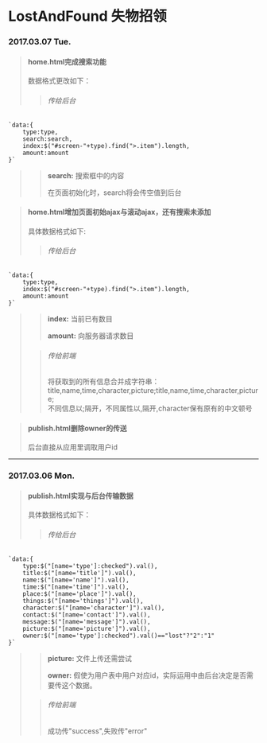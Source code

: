 # LostAndFound 失物招领 

### 2017.03.07 Tue.

>#### home.html完成搜索功能
>
>数据格式更改如下：
>
>>###### 传给后台
>>
    `data:{
        type:type,
        search:search,
        index:$("#screen-"+type).find(">.item").length,
        amount:amount
    }`
>
>>**search:**
搜索框中的内容
>>
>>在页面初始化时，search将会传空值到后台

>#### home.html增加页面初始ajax与滚动ajax，还有搜索未添加
>
>具体数据格式如下:
>
>>###### 传给后台
>>
    `data:{
        type:type,
        index:$("#screen-"+type).find(">.item").length,
        amount:amount
    }`
>>    
>>**index:**
当前已有数目
>>
>>**amount:**
向服务器请求数目
>
>>###### 传给前端
>>将获取到的所有信息合并成字符串：  
title,name,time,character,picture;title,name,time,character,picture;  
不同信息以;隔开，不同属性以,隔开,character保有原有的中文顿号

>#### publish.html删除owner的传送
>
>后台直接从应用里调取用户id

***

### 2017.03.06 Mon.

>#### publish.html实现与后台传输数据  
>
>具体数据格式如下：  
>
>>###### 传给后台
>>
    `data:{
        type:$("[name='type']:checked").val(),
        title:$("[name='title']").val(),
        name:$("[name='name']").val(),
        time:$("[name='time']").val(),
        place:$("[name='place']").val(),
        things:$("[name='things']").val(),
        character:$("[name='character']").val(),
        contact:$("[name='contact']").val(),
        message:$("[name='message']").val(),
        picture:$("[name='picture']").val(),
        owner:$("[name='type']:checked").val()=="lost"?"2":"1"
    }`  
>>
>>**picture:**
文件上传还需尝试  
>>
>>**owner:**
假使为用户表中用户对应id，实际运用中由后台决定是否需要传这个数据。
>
>>###### 传给前端
>>成功传"success",失败传"error"